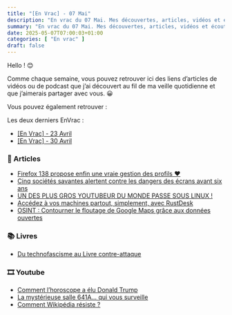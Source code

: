 ```yaml
---
title: "[En Vrac] - 07 Mai"
description: "En vrac du 07 Mai. Mes découvertes, articles, vidéos et écoute qui m'ont intéressé et que je veux partager."
summary: "En vrac du 07 Mai. Mes découvertes, articles, vidéos et écoute qui m'ont intéressé et que je veux partager."
date: 2025-05-07T07:00:03+01:00
categories: [ "En vrac" ]
draft: false
---
```


Hello ! 😊

Comme chaque semaine, vous pouvez retrouver ici des liens d’articles de vidéos ou de podcast que j’ai découvert au fil de ma veille quotidienne et que j’aimerais partager avec vous. 😀

Vous pouvez également retrouver :

Les deux derniers EnVrac :
  - [[En Vrac] - 23 Avril](https://blog.victorprouff.fr/en-vracs/2025-04-23-envrac/)
  - [[En Vrac] - 30 Avril](https://blog.victorprouff.fr/en-vracs/2025-04-30-envrac/)

### 📖 Articles
- [Firefox 138 propose enfin une vraie gestion des profils ❤️](https://next.ink/182818/firefox-138-propose-enfin-une-vraie-gestion-des-profils/)
- [Cinq sociétés savantes alertent contre les dangers des écrans avant six ans](https://next.ink/brief_article/cinq-societes-savantes-alertent-contre-les-dangers-des-ecrans-avant-six-ans/)
- [UN DES PLUS GROS YOUTUBEUR DU MONDE PASSE SOUS LINUX !](https://www.linuxtricks.fr/news/10-logiciels-libres/564-un-des-plus-gros-youtubeur-du-monde-passe-sous-linux/)
- [Accédez à vos machines partout, simplement, avec RustDesk](https://developpeur-freelance.io/rustdesk/)
- [OSINT : Contourner le floutage de Google Maps grâce aux données ouvertes](https://net-security.fr/securite/osint-1-gdork/)
### 📚 Livres
- [Du technofascisme au Livre contre-attaque](https://tcrouzet.com/2025/04/23/le-livre-contre-attaque-en-libre/)
### 🎞️ Youtube
- [Comment l’horoscope a élu Donald Trump](https://youtu.be/gCAZusQEr2E?si=AE-MRXMD5G5YI4az)
- [La mystérieuse salle 641A… qui vous surveille](https://www.youtube.com/watch?v=RXF5sJch378)
- [Comment Wikipédia résiste ?](https://www.youtube.com/watch?v=K53BoEfUJuU)

